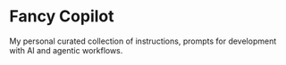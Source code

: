 # Fancy Copilot

My personal curated collection of instructions, prompts for development with AI and agentic workflows.

